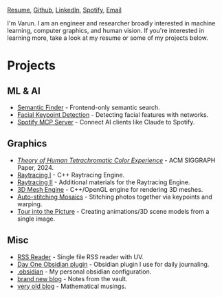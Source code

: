 [Resume](https://varunneal.github.io/resume.pdf), [Github](https://github.com/varunneal), [LinkedIn](https://www.linkedin.com/in/varun-n-sri/), [Spotify](https://open.spotify.com/user/varun2k), [Email](mailto:varun.neal@berkeley.edu)

I'm Varun. I am an engineer and researcher broadly interested in machine learning, computer graphics, and human vision. If you're interested in learning more, take a look at my resume or some of my projects below.

# Projects

## ML & AI

- [Semantic Finder](https://do-me.github.io/SemanticFinder/) - Frontend-only semantic search. 
- [Facial Keypoint Detection](https://inst.eecs.berkeley.edu/~cs194-26/fa22/upload/files/proj5/cs194-26-agh/) - Detecting facial features with networks.
- [Spotify MCP Server](https://github.com/varunneal/spotify-mcp) - Connect AI clients like Claude to Spotify.

## Graphics

- [_Theory of Human Tetrachromatic Color Experience_](https://imjal.github.io/theory-of-tetrachromacy/) - ACM SIGGRAPH Paper, 2024.
- [Raytracing I](https://varunnsrivastava.github.io/cs184-project3/) - C++ Raytracing Engine.
- [Raytracing II](https://varunnsrivastava.github.io/cs184-project3-2/) - Additional materials for the Raytracing Engine.
- [3D Mesh Engine](https://varunnsrivastava.github.io/cs184-project2/) - C++/OpenGL engine for rendering 3D meshes.
- [Auto-stitching Mosaics](https://varunnsrivastava.github.io/cs184-project4/) - Stitching photos together via keypoints and warping.
- [Tour into the Picture](https://varunneal.github.io/cs194-final-project/) - Creating animations/3D scene models from a single image.

## Misc 

- [RSS Reader](https://github.com/varunneal/uv-rss-reader) - Single file RSS reader with UV.
- [Day One Obsidian plugin](https://github.com/varunneal/day-one-calendar) - Obsidian plugin I use for daily journaling.
- [.obsidian](https://github.com/varunneal/dot-obsidian) - My personal obsidian configuration.
- [brand new blog](https://varunneal.github.io/blog/) - Notes from the vault. 
- [very old blog](https://varunnsrivastava.wordpress.com/) - Mathematical musings.